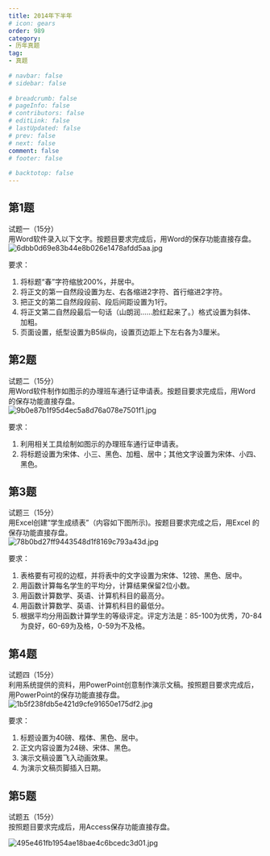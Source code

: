 ```yaml
---  
title: 2014年下半年  
# icon: gears  
order: 989  
category:  
- 历年真题  
tag:  
- 真题  
  
# navbar: false  
# sidebar: false  
  
# breadcrumb: false  
# pageInfo: false  
# contributors: false  
# editLink: false  
# lastUpdated: false  
# prev: false  
# next: false  
comment: false  
# footer: false  
  
# backtotop: false  
---  
```

## 第1题 ##

试题一（15分）  
用Word软件录入以下文字。按题目要求完成后，用Word的保存功能直接存盘。  
![6dbb0d69e83b44e8b026e1478afdd5aa.jpg][]  
  
要求：  
1. 将标题“春”字符缩放200%，并居中。  
2. 将正文的第一自然段设置为左、右各缩进2字符、首行缩进2字符。  
3. 把正文的第二自然段段前、段后间距设置为1行。  
4. 将正文第二自然段最后一句话（山朗润……脸红起来了。）格式设置为斜体、 加粗。  
5. 页面设置，纸型设置为B5纵向，设置页边距上下左右各为3厘米。  


## 第2题 ##

试题二（15分）  
用Word软件制作如图示的办理班车通行证申请表。按题目要求完成后，用Word 的保存功能直接存盘。  
![9b0e87b1f95d4ec5a8d76a078e7501f1.jpg][]  
  
要求：  
1. 利用相关工具绘制如图示的办理班车通行证申请表。  
2. 将标题设置为宋体、小三、黑色、加粗、居中；其他文字设置为宋体、小四、黑色。  


## 第3题 ##

试题三（15分）  
用Excel创建“学生成绩表”（内容如下图所示)。按题目要求完成之后，用Excel 的保存功能直接存盘。  
![78b0bd27ff9443548d1f8169c793a43d.jpg][]  
  
要求：  
1. 表格要有可视的边框，并将表中的文字设置为宋体、12镑、黑色、居中。  
2. 用函数计算每名学生的平均分，计算结果保留2位小数。  
3. 用函数计算数学、英语、计算机科目的最高分。  
4. 用函数计算数学、英语、计算机科目的最低分。  
5. 根据平均分用函数计算学生的等级评定。评定方法是：85-100为优秀，70-84为良好，60-69为及格，0-59为不及格。  


## 第4题 ##

试题四（15分）  
利用系统提供的资料，用PowerPoint创意制作演示文稿。按照题目要求完成后，用PowerPoint的保存功能直接存盘。  
![1b5f238fdb5e421d9cfe91650e175df2.jpg][]  
  
  
要求：  
1. 标题设置为40磅、楷体、黑色、居中。  
2. 正文内容设置为24磅、宋体、黑色。  
3. 演示文稿设置飞入动画效果。  
4. 为演示文稿页脚插入日期。  


## 第5题 ##

试题五（15分）  
按照题目要求完成后，用Access保存功能直接存盘。  
  
![495e461fb1954ae18bae4c6bcedc3d01.jpg][]  



[6dbb0d69e83b44e8b026e1478afdd5aa.jpg]: https://www.xkxxkx.cn/file/exam/software/信息处理技术员/案例/第1题/6dbb0d69e83b44e8b026e1478afdd5aa.jpg
[9b0e87b1f95d4ec5a8d76a078e7501f1.jpg]: https://www.xkxxkx.cn/file/exam/software/信息处理技术员/案例/第2题/9b0e87b1f95d4ec5a8d76a078e7501f1.jpg
[78b0bd27ff9443548d1f8169c793a43d.jpg]: https://www.xkxxkx.cn/file/exam/software/信息处理技术员/案例/第3题/78b0bd27ff9443548d1f8169c793a43d.jpg
[1b5f238fdb5e421d9cfe91650e175df2.jpg]: https://www.xkxxkx.cn/file/exam/software/信息处理技术员/案例/第4题/1b5f238fdb5e421d9cfe91650e175df2.jpg
[495e461fb1954ae18bae4c6bcedc3d01.jpg]: https://www.xkxxkx.cn/file/exam/software/信息处理技术员/案例/第5题/495e461fb1954ae18bae4c6bcedc3d01.jpg
